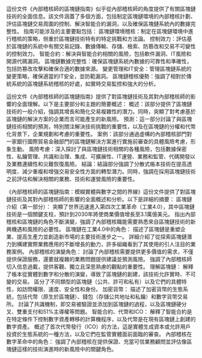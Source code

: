 這份文件《內部稽核師的區塊鏈指南》似乎從內部稽核師的角度提供了有關區塊鏈技術的全面信息。該文件涵蓋了多個方面，包括制定區塊鏈環境的內部稽核計劃、評估區塊鏈交易周圍的控制、解決智能合約漏洞，以及確保區塊鏈系統內的數據完整性。
指南可能涉及的主要要點包括：
區塊鏈環境稽核：制定在區塊鏈環境中進行稽核的策略，侧重於區塊鏈技術特有的特定挑戰和方法論。
控制效力：評估基於區塊鏈的系統中有關交易記錄、數據傳輸、存儲、檢索、防篡改和交易不可變性的控制效力。
智能合約：解決與智能合約相關的風險，包括軟件漏洞、IT風險和開源代碼漏洞。
區塊鏈數據完整性：確保區塊鏈系統內數據的可靠性和準確性，包括防篡改攻擊和確保合適的數據來源。
變更管理和IT安全：管理區塊鏈系統的變更策略，確保適當的IT安全，並防範漏洞。
區塊鏈稽核優勢：強調了相對於傳統系統的區塊鏈系統稽核的好處，如實時交易監控和強大的分析。

這份文件《內部稽核師的區塊鏈指南》提供了對區塊鏈技術及其對內部稽核師的影響的全面理解。以下是主要部分和主題的簡要概述：
概述：該部分提供了區塊鏈技術的一般介紹，強調其增長和簡化交易複雜性的潛力。同時，突顯了對考慮基於區塊鏈的解決方案的企業而言可能產生的新風險。
預測：這一部分討論了與區塊鏈技術相關的預測，特別關注解決技術挑戰的重要性，以及在區塊鏈的分權和代幣化背景下，企業規劃和考慮的重要性。
案例：該部分通過虛構的內部稽核部門對一家銀行國際貿易金融部門的區塊鏈解決方案進行實施前審查的具體風險考慮，形象生動。
風險考慮：深入探討了與區塊鏈技術相關的各種風險，包括數據保密性、私鑰管理、共識和治理、集成、可擴展性、IT運營、業務和監管、代碼開發以及業務連續性和災難恢復風險。
結論：結論部分強調了分散式帳本技術在提高透明度、減少重複和增強交易安全性方面的轉型潛力。同時，強調在採用區塊鏈技術之前評估和解決相關的業務、技術和運營風險的重要性。

《內部稽核師的區塊鏈指南：模糊實體與數字之間的界線》這份文件提供了對區塊鏈技術及其對內部稽核師的影響的全面概述和分析。以下是詳細的摘要：
區塊鏈介紹（第一部分）：
突顯了世界迅速進入第四次工業革命（工業4.0），其中區塊鏈技術是一個關鍵支柱，預計到2030年將使商業價值增長至3.1萬億美元。
指出內部稽核和區塊鏈的角色不斷演變，強調了內部稽核職能需要熟悉來自區塊鏈技術的新興機遇和風險的必要性。
區塊鏈在工業4.0中的角色：
描述了區塊鏈是重塑企業、提高生產力並創造新市場的主要技術進步之一。
詳細介紹了從探索區塊鏈潛力到構建實際業務應用的不斷增長的動力，許多組織看到了其使用的引人注目的業務案例。
內部稽核的演變角色：
討論了內部稽核需要提供更多價值的需求，不僅提供保證服務，還要就複雜的業務問題提供建議並預測風險。
強調了內部稽核師切入信息過載，提供客觀、獨立且深思熟慮的觀點的重要性。
理解區塊鏈：
解釋了帳本從實體到數字和分散的演變，導致了區塊鏈的創建，該技術允許實時、不可變的交易。
區分了不同類型的區塊鏈（公共、許可和私有）以及它們的具體特性，如訪問權限、速度、安全性和身份。
加密貨幣：
描述了加密貨幣的生態系統，包括代幣（原生於區塊鏈）、錢包（存儲公共地址和私鑰）和數字貨幣交易所。
討論了共識機制，即交易被驗證並添加到區塊鏈的過程，以及區塊鏈硬分叉、雙重支付和51%主導權等問題。
智能合約、代幣和ICO：
解釋了智能合約是在特定條件下控制數字資產轉移的計算機程序，以及代幣是在現有區塊鏈上創建的數字資產。
概述了首次代幣發行（ICO）的方法，這是實體生成資本或允許用戶投資於生態系統的一種方法，以及它們在監管實體面前面臨的審查。
內部稽核在數字革命中的角色：
強調了內部稽核在提供保證、充當可信業務顧問並評估像區塊鏈這樣的技術演進時的新風險中的關鍵角色。
